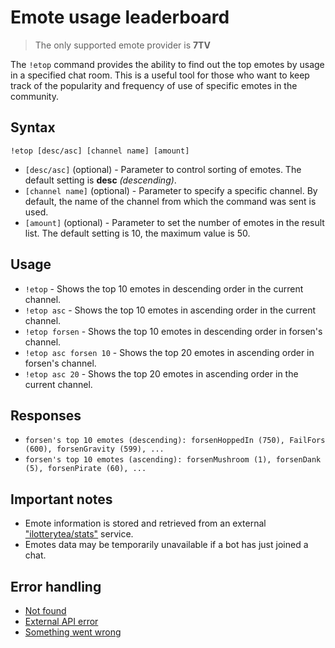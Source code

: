 # Emote usage leaderboard

> The only supported emote provider is **7TV**


The `!etop` command provides the ability to find out the top emotes by usage in a specified chat room.
This is a useful tool for those who want to keep track of the popularity and frequency of use of specific emotes in the
community.

## Syntax

`!etop [desc/asc] [channel name] [amount]`

+ `[desc/asc]` (optional) - Parameter to control sorting of emotes.
  The default setting is **desc** *(descending)*.
+ `[channel name]` (optional) - Parameter to specify a specific channel.
  By default, the name of the channel from which the command was sent is used.
+ `[amount]` (optional) - Parameter to set the number of emotes in the result list.
  The default setting is 10, the maximum value is 50.

## Usage

+ `!etop` - Shows the top 10 emotes in descending order in the current channel.
+ `!etop asc` - Shows the top 10 emotes in ascending order in the current channel.
+ `!etop forsen` - Shows the top 10 emotes in descending order in forsen's channel.
+ `!etop asc forsen 10` - Shows the top 20 emotes in ascending order in forsen's channel.
+ `!etop asc 20` - Shows the top 20 emotes in ascending order in the current channel.

## Responses

+ `forsen's top 10 emotes (descending): forsenHoppedIn (750), FailFors (600), forsenGravity (599), ...`
+ `forsen's top 10 emotes (ascending): forsenMushroom (1), forsenDank (5), forsenPirate (60), ...`

## Important notes

+ Emote information is stored and retrieved from an external
  ["ilotterytea/stats"](https://stats.ilotterytea.kz) service.
+ Emotes data may be temporarily unavailable if a bot has just joined a chat.

## Error handling

+ [Not found](/wiki/errors)
+ [External API error](/wiki/errors)
+ [Something went wrong](/wiki/errors)
